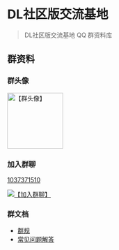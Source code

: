 # DL社区版交流基地

> DL社区版交流基地 QQ 群资料库

## 群资料

### 群头像

<img src="http://p.qlogo.cn/gh/1037371510/1037371510/640/" height="128" alt="【群头像】">

### 加入群聊 

[1037371510](https://qm.qq.com/cgi-bin/qm/qr?k=jrj-sAZchUBh1WT5-jNAvlbo2XL3gx4t&jump_from=webapi&authKey=/QkYzDVm7/Ip4kAFOCEEnEjaDA7LcsjpUxT84a4+5TvUFvkYQnGfCbiN6wq498KZ)

<a target="_blank" href="https://qm.qq.com/cgi-bin/qm/qr?k=jrj-sAZchUBh1WT5-jNAvlbo2XL3gx4t&jump_from=webapi&authKey=/QkYzDVm7/Ip4kAFOCEEnEjaDA7LcsjpUxT84a4+5TvUFvkYQnGfCbiN6wq498KZ"><img border="0" src="//pub.idqqimg.com/wpa/images/group.png" alt="【加入群聊】" title="加入DL社区版交流基地"></a>

### 群文档
* [群规](/dlce-group/rules.md)
* [常见问题解答](/dlce-group/faq.md)